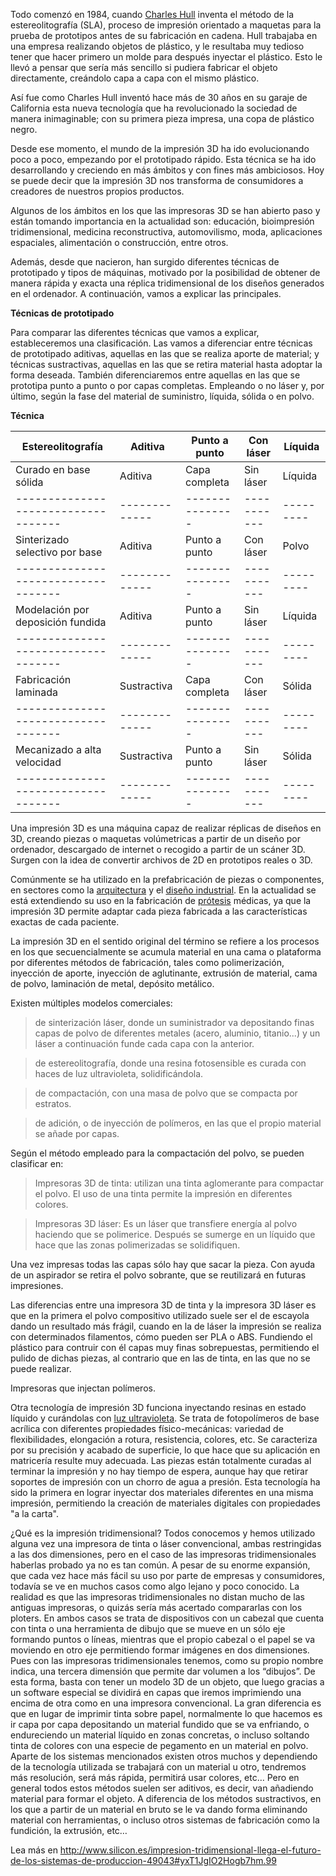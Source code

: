Todo comenzó en 1984, cuando [Charles Hull](https://en.wikipedia.org/wiki/Chuck_Hull) inventa el método de la estereolitografía (SLA), proceso de impresión orientado a maquetas para la prueba de prototipos antes de su fabricación en cadena. Hull trabajaba en una empresa realizando objetos de plástico, y le resultaba muy tedioso tener que hacer primero un molde para después inyectar el plástico. Esto le llevó a pensar que sería más sencillo si pudiera fabricar el objeto directamente, creándolo capa a capa con el mismo plástico.

Así fue como Charles Hull inventó hace más de 30 años en su garaje de California esta nueva tecnología que ha revolucionado la sociedad de manera inimaginable; con su primera pieza impresa, una copa de plástico negro.

Desde ese momento, el mundo de la impresión 3D ha ido evolucionando poco a poco, empezando por el prototipado rápido. Esta técnica se ha ido desarrollando y creciendo en más ámbitos y con fines más ambiciosos. Hoy se puede decir que la impresión 3D nos transforma de consumidores a creadores de nuestros propios productos.

Algunos de los ámbitos en los que las impresoras 3D se han abierto paso y están tomando importancia en la actualidad son: educación, bioimpresión tridimensional, medicina reconstructiva, automovilismo, moda, aplicaciones espaciales, alimentación o construcción, entre otros.

Además, desde que nacieron, han surgido diferentes técnicas de prototipado y tipos de máquinas, motivado por la posibilidad de obtener de manera rápida y exacta una réplica tridimensional de los diseños generados en el ordenador. A continuación, vamos a explicar las principales.

**Técnicas de prototipado**

Para comparar las diferentes técnicas que vamos a explicar, estableceremos una clasificación. Las vamos a diferenciar entre técnicas de prototipado aditivas, aquellas en las que se realiza aporte de material; y técnicas sustractivas, aquellas en las que se retira material hasta adoptar la forma deseada. También diferenciaremos entre aquellas en las que se prototipa punto a punto o por capas completas. Empleando o no láser y, por último, según la fase del material de suministro, líquida, sólida o en polvo.

**Técnica**

| Estereolitografía                 | Aditiva     | Punto a punto | Con láser | Líquida |
|-----------------------------------|-------------|---------------|-----------|---------|
| Curado en base sólida             | Aditiva     | Capa completa | Sin láser | Líquida |
|-----------------------------------|-------------|---------------|-----------|---------|
| Sinterizado selectivo por base    | Aditiva     | Punto a punto | Con láser | Polvo   |
|-----------------------------------|-------------|---------------|-----------|---------|
| Modelación por deposición fundida | Aditiva     | Punto a punto | Sin láser | Líquida |
|-----------------------------------|-------------|---------------|-----------|---------|
| Fabricación laminada              | Sustractiva | Capa completa | Con láser | Sólida  |
|-----------------------------------|-------------|---------------|-----------|---------|
| Mecanizado a alta velocidad       | Sustractiva | Punto a punto | Sin láser | Sólida  |
|-----------------------------------|-------------|---------------|-----------|---------|

Una impresión 3D es una máquina capaz de realizar réplicas de diseños en 3D, creando piezas o maquetas volúmetricas a partir de un diseño por ordenador, descargado de internet o recogido a partir de un scáner 3D. Surgen con la idea de convertir archivos de 2D en prototipos reales o 3D.

Comúnmente se ha utilizado en la prefabricación de piezas o componentes, en sectores como la [arquitectura](https://es.wikipedia.org/wiki/Arquitectura) y el [diseño industrial](https://es.wikipedia.org/wiki/Dise%C3%B1o_industrial). En la actualidad se está extendiendo su uso en la fabricación de [prótesis](https://es.wikipedia.org/wiki/Pr%C3%B3tesis) médicas, ya que la impresión 3D permite adaptar cada pieza fabricada a las características exactas de cada paciente.

La impresión 3D en el sentido original del término se refiere a los procesos en los que secuencialmente se acumula material en una cama o plataforma por diferentes métodos de fabricación, tales como polimerización, inyección de aporte, inyección de aglutinante, extrusión de material, cama de polvo, laminación de metal, depósito metálico.

Existen múltiples modelos comerciales:

>de sinterización láser, donde un suministrador va depositando finas capas de polvo de diferentes metales (acero, aluminio, titanio...) y un láser a continuación funde cada capa con la anterior.

>de estereolitografía, donde una resina fotosensible es curada con haces de luz ultravioleta, solidificándola.

>de compactación, con una masa de polvo que se compacta por estratos.

>de adición, o de inyección de polímeros, en las que el propio material se añade por capas.

Según el método empleado para la compactación del polvo, se pueden clasificar en:

>Impresoras 3D de tinta: utilizan una tinta aglomerante para compactar el polvo. El uso de una tinta permite la impresión en diferentes colores.

>Impresoras 3D láser: Es un láser que transfiere energía al polvo haciendo que se polimerice. Después se sumerge en un líquido que hace que las zonas polimerizadas se solidifiquen.

Una vez impresas todas las capas sólo hay que sacar la pieza. Con ayuda de un aspirador se retira el polvo sobrante, que se reutilizará en futuras impresiones.

Las diferencias entre una impresora 3D de tinta y la impresora 3D láser es que en la primera el polvo compositivo utilizado suele ser el de escayola dando un resultado más frágil, cuando en la de láser la impresión se realiza con determinados filamentos, cómo pueden ser PLA o ABS. Fundiendo el plástico para contruir con él capas muy finas sobrepuestas, permitiendo el pulido de dichas piezas, al contrario que en las de tinta, en las que no se puede realizar.

Impresoras que injectan polímeros.

Otra tecnología de impresión 3D funciona inyectando resinas en estado líquido y curándolas con [luz ultravioleta](https://es.wikipedia.org/wiki/Luz_ultravioleta). Se trata de fotopolímeros de base acrílica con diferentes propiedades físico-mecánicas: variedad de flexibilidades, elongación a rotura, resistencia, colores, etc. Se caracteriza por su precisión y acabado de superficie, lo que hace que su aplicación en matricería resulte muy adecuada. Las piezas están totalmente curadas al terminar la impresión y no hay tiempo de espera, aunque hay que retirar soportes de impresión con un chorro de agua a presión. Esta tecnología ha sido la primera en lograr inyectar dos materiales diferentes en una misma impresión, permitiendo la creación de materiales digitales con propiedades "a la carta".

¿Qué es la impresión tridimensional?
Todos conocemos y hemos utilizado alguna vez una impresora de tinta o láser convencional, ambas restringidas a las dos dimensiones, pero en el caso de las impresoras tridimensionales haberlas probado ya no es tan común. A pesar de su enorme expansión, que cada vez hace más fácil su uso por parte de empresas y consumidores, todavía se ve en muchos casos como algo lejano y poco conocido.
La realidad es que las impresoras tridimensionales no distan mucho de las antiguas impresoras, o quizás sería más acertado compararlas con los ploters. En ambos casos se trata de dispositivos con un cabezal que cuenta con tinta o una herramienta de dibujo que se mueve en un sólo eje formando puntos o líneas, mientras que el propio cabezal o el papel se va moviendo en otro eje permitiendo formar imágenes en dos dimensiones.
Pues con las impresoras tridimensionales tenemos, como su propio nombre indica, una tercera dimensión que permite dar volumen a los “dibujos”. De esta forma, basta con tener un modelo 3D de un objeto, que luego gracias a un software especial se dividirá en capas que iremos imprimiendo una encima de otra como en una impresora convencional.
La gran diferencia es que en lugar de imprimir tinta sobre papel, normalmente lo que hacemos es ir capa por capa depositando un material fundido que se va enfriando, o endureciendo un material líquido en zonas concretas, o incluso soltando tinta de colores con una especie de pegamento en un material en polvo.
Aparte de los sistemas mencionados existen otros muchos y dependiendo de la tecnología utilizada se trabajará con un material u otro, tendremos más resolución, será más rápida, permitirá usar colores, etc… Pero en general todos estos métodos suelen ser aditivos, es decir, van añadiendo material para formar el objeto. A diferencia de los métodos sustractivos, en los que a partir de un material en bruto se le va dando forma eliminando material con herramientas, o incluso otros sistemas de fabricación como la fundición, la extrusión, etc…

Lea más en http://www.silicon.es/impresion-tridimensional-llega-el-futuro-de-los-sistemas-de-produccion-49043#yxT1JgIO2Hogb7hm.99


